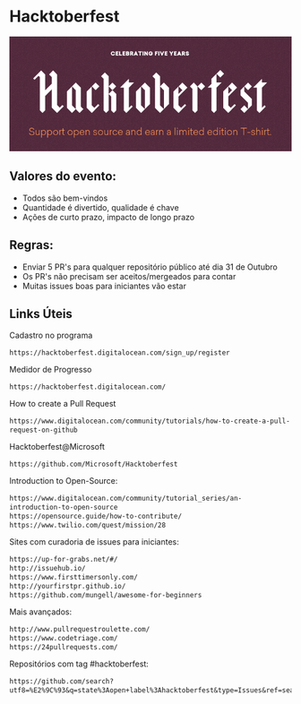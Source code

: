 # Hacktoberfest

![GitHub Logo](img-hacktoberfest.png)

## Valores do evento:

- Todos são bem-vindos
- Quantidade é divertido, qualidade é chave
- Ações de curto prazo, impacto de longo prazo

## Regras:

- Enviar 5 PR's para qualquer repositório público até dia 31 de Outubro
- Os PR's não precisam ser aceitos/mergeados para contar
- Muitas issues boas para iniciantes vão estar

## Links Úteis

Cadastro no programa

    https://hacktoberfest.digitalocean.com/sign_up/register

Medidor de Progresso

    https://hacktoberfest.digitalocean.com/

How to create a Pull Request

    https://www.digitalocean.com/community/tutorials/how-to-create-a-pull-request-on-github

Hacktoberfest@Microsoft

    https://github.com/Microsoft/Hacktoberfest

Introduction to Open-Source: 

    https://www.digitalocean.com/community/tutorial_series/an-introduction-to-open-source
    https://opensource.guide/how-to-contribute/
    https://www.twilio.com/quest/mission/28

Sites com curadoria de issues para iniciantes:

    https://up-for-grabs.net/#/
    http://issuehub.io/
    https://www.firsttimersonly.com/
    http://yourfirstpr.github.io/
    https://github.com/mungell/awesome-for-beginners

Mais avançados:
  
    http://www.pullrequestroulette.com/
    https://www.codetriage.com/
    https://24pullrequests.com/

Repositórios com tag #hacktoberfest: 

    https://github.com/search?utf8=%E2%9C%93&q=state%3Aopen+label%3Ahacktoberfest&type=Issues&ref=searchresults